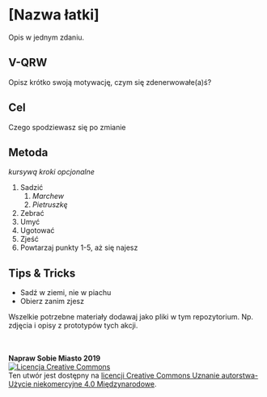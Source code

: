 # [Nazwa łatki]
Opis w jednym zdaniu.

## V-QRW

Opisz krótko swoją motywację, czym się zdenerwowałe(a)ś?

## Cel

Czego spodziewasz się po zmianie

## Metoda

_kursywą kroki opcjonalne_

1. Sadzić
   1. _Marchew_
   1. _Pietruszkę_
2. Zebrać
3. Umyć
4. Ugotować
5. Zjeść
6. Powtarzaj punkty 1-5, aż się najesz

## Tips & Tricks

* Sadź w ziemi, nie w piachu
* Obierz zanim zjesz


Wszelkie potrzebne materiały dodawaj jako pliki w tym repozytorium. Np. zdjęcia i opisy z prototypów tych akcji.

<br/><br/>**Napraw Sobie Miasto 2019**<br/>
<a rel="license" href="http://creativecommons.org/licenses/by-nc/4.0/"><img alt="Licencja Creative Commons" style="border-width:0" src="https://i.creativecommons.org/l/by-nc/4.0/88x31.png" /></a><br />Ten utwór jest dostępny na <a rel="license" href="http://creativecommons.org/licenses/by-nc/4.0/">licencji Creative Commons Uznanie autorstwa-Użycie niekomercyjne 4.0 Międzynarodowe</a>.
